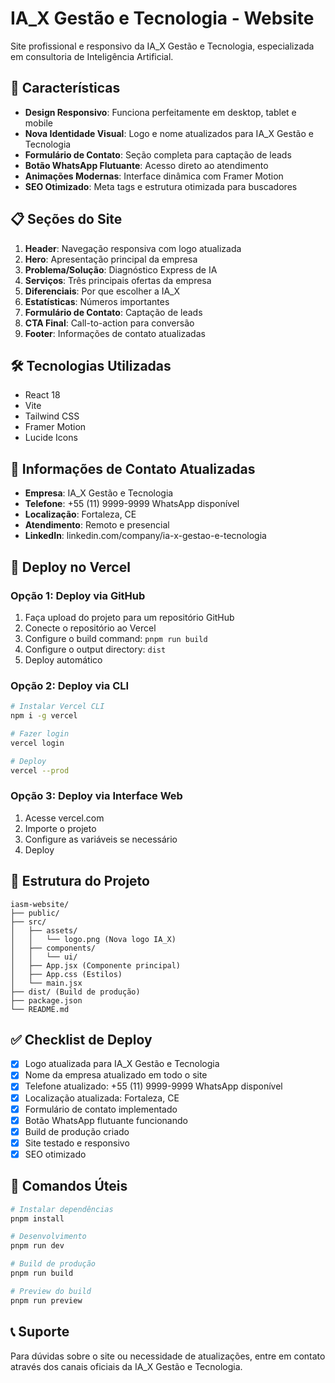 # IA_X Gestão e Tecnologia - Website

Site profissional e responsivo da IA_X Gestão e Tecnologia, especializada em consultoria de Inteligência Artificial.

## 🚀 Características

- **Design Responsivo**: Funciona perfeitamente em desktop, tablet e mobile
- **Nova Identidade Visual**: Logo e nome atualizados para IA_X Gestão e Tecnologia
- **Formulário de Contato**: Seção completa para captação de leads
- **Botão WhatsApp Flutuante**: Acesso direto ao atendimento
- **Animações Modernas**: Interface dinâmica com Framer Motion
- **SEO Otimizado**: Meta tags e estrutura otimizada para buscadores

## 📋 Seções do Site

1. **Header**: Navegação responsiva com logo atualizada
2. **Hero**: Apresentação principal da empresa
3. **Problema/Solução**: Diagnóstico Express de IA
4. **Serviços**: Três principais ofertas da empresa
5. **Diferenciais**: Por que escolher a IA_X
6. **Estatísticas**: Números importantes
7. **Formulário de Contato**: Captação de leads
8. **CTA Final**: Call-to-action para conversão
9. **Footer**: Informações de contato atualizadas

## 🛠️ Tecnologias Utilizadas

- React 18
- Vite
- Tailwind CSS
- Framer Motion
- Lucide Icons

## 📱 Informações de Contato Atualizadas

- **Empresa**: IA_X Gestão e Tecnologia
- **Telefone**: +55 (11) 9999-9999 WhatsApp disponível
- **Localização**: Fortaleza, CE
- **Atendimento**: Remoto e presencial
- **LinkedIn**: linkedin.com/company/ia-x-gestao-e-tecnologia

## 🚀 Deploy no Vercel

### Opção 1: Deploy via GitHub
1. Faça upload do projeto para um repositório GitHub
2. Conecte o repositório ao Vercel
3. Configure o build command: `pnpm run build`
4. Configure o output directory: `dist`
5. Deploy automático

### Opção 2: Deploy via CLI
```bash
# Instalar Vercel CLI
npm i -g vercel

# Fazer login
vercel login

# Deploy
vercel --prod
```

### Opção 3: Deploy via Interface Web
1. Acesse vercel.com
2. Importe o projeto
3. Configure as variáveis se necessário
4. Deploy

## 📁 Estrutura do Projeto

```
iasm-website/
├── public/
├── src/
│   ├── assets/
│   │   └── logo.png (Nova logo IA_X)
│   ├── components/
│   │   └── ui/
│   ├── App.jsx (Componente principal)
│   ├── App.css (Estilos)
│   └── main.jsx
├── dist/ (Build de produção)
├── package.json
└── README.md
```

## ✅ Checklist de Deploy

- [x] Logo atualizada para IA_X Gestão e Tecnologia
- [x] Nome da empresa atualizado em todo o site
- [x] Telefone atualizado: +55 (11) 9999-9999 WhatsApp disponível
- [x] Localização atualizada: Fortaleza, CE
- [x] Formulário de contato implementado
- [x] Botão WhatsApp flutuante funcionando
- [x] Build de produção criado
- [x] Site testado e responsivo
- [x] SEO otimizado

## 🔧 Comandos Úteis

```bash
# Instalar dependências
pnpm install

# Desenvolvimento
pnpm run dev

# Build de produção
pnpm run build

# Preview do build
pnpm run preview
```

## 📞 Suporte

Para dúvidas sobre o site ou necessidade de atualizações, entre em contato através dos canais oficiais da IA_X Gestão e Tecnologia.

